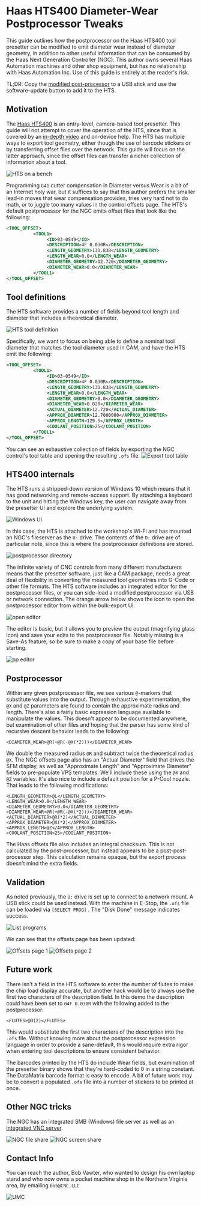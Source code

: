 # Haas HTS400 Diameter-Wear Postprocessor Tweaks

This guide outlines how the postprocessor on the Haas HTS400 tool presetter can be modified to emit diameter wear instead of diameter geometry, in addition to other useful information that can be consumed by the Haas Next Generation Controller (NGC). This author owns several Haas Automation machines and other shop equipment, but has no relationship with Haas Automation Inc. Use of this guide is entirely at the reader's risk.

TL;DR: Copy the [modified post-processor](./11_Haas_NGC_rev1_ofs.pp) to a USB stick and use the software-update button to add it to the HTS.

## Motivation

The [Haas HTS400](https://www.haascnc.com/haas-tooling/tool_management/tool_presetting_mach/08-1200.html) is an entry-level, camera-based tool presetter. This guide will not attempt to cover the operation of the HTS, since that is covered by an [in-depth video](https://youtu.be/T0yI9VcaKgw) and on-device help. The HTS has multiple ways to export tool geometry, either though the use of barcode stickers or by transferring offset files over the network. This guide will focus on the latter approach, since the offset files can transfer a richer collection of information about a tool.

![HTS on a bench](./images/HTS-Overview.jpg)

Programming `G41` cutter compensation in Diameter versus Wear is a bit of an Internet holy war, but it suffices to say that this author prefers the smaller lead-in moves that wear compensation provides, tries very hard not to do math, or to juggle too many values in the control offsets page. The HTS's default postprocessor for the NGC emits offset files that look like the following:

```xml
<TOOL_OFFSET>
          <TOOL1> 
               <ID>03-0549</ID>
               <DESCRIPTION>4F 0.030R</DESCRIPTION>               
               <LENGTH_GEOMETRY>131.838</LENGTH_GEOMETRY>
               <LENGTH_WEAR>0.0</LENGTH_WEAR>
               <DIAMETER_GEOMETRY>12.720</DIAMETER_GEOMETRY>
               <DIAMETER_WEAR>0.0</DIAMETER_WEAR>
          </TOOL1>
</TOOL_OFFSET>
```

## Tool definitions 

The HTS software provides a number of fields beyond tool length and diameter that includes a theoretical diameter.

![HTS tool definition](./images/HTS-Tool-Def.png)

Specifically, we want to focus on being able to define a nominal tool diameter that matches the tool diameter used in CAM, and have the HTS emit the following:

```xml
<TOOL_OFFSET>
          <TOOL1> 
               <ID>03-0549</ID>
               <DESCRIPTION>4F 0.030R</DESCRIPTION>               
               <LENGTH_GEOMETRY>131.838</LENGTH_GEOMETRY>
               <LENGTH_WEAR>0.0</LENGTH_WEAR>
               <DIAMETER_GEOMETRY>0.0</DIAMETER_GEOMETRY>
               <DIAMETER_WEAR>0.020</DIAMETER_WEAR>
               <ACTUAL_DIAMETER>12.720</ACTUAL_DIAMETER>
               <APPROX_DIAMETER>12.7000000</APPROX_DIAMETER>
               <APPROX_LENGTH>129.5</APPROX_LENGTH>
               <COOLANT_POSITION>25</COOLANT_POSITION>
          </TOOL1>
</TOOL_OFFSET>
```

You can see an exhaustive collection of fields by exporting the NGC control's tool table and opening the resulting `.ofs` file.
![Export tool table](./images/NGC-Save-Offsets.png)

## HTS400 internals

The HTS runs a stripped-down version of Windows 10 which means that it has good networking and remote-access support.  By attaching a keyboard to the unit and hitting the Windows key, the user can navigate away from the presetter UI and explore the underlying system.

![Windows UI](./images/HTS-MountPoint.png)

In this case, the HTS is attached to the workshop's Wi-Fi and has mounted an NGC's fileserver as the `U:` drive. The contents of the `D:` drive are of particular note, since this is where the postprocessor definitions are stored.

![postprocessor directory](./images/HTS-PostProcessor-Dir.png)

The infinite variety of CNC controls from many different manufacturers means that the presetter software, just like a CAM package, needs a great deal of flexibility in converting the measured tool geometries into G-Code or other file formats. The HTS software includes an integrated editor for the postprocessor files, or you can side-load a modified postprocessor via USB or network connection. The orange arrow below shows the icon to open the postprocessor editor from within the bulk-export UI.

![open editor](./images/HTS-Export-Start.png)

The editor is basic, but it allows you to preview the output (magnifying glass icon) and save your edits to the postprocessor file.  Notably missing is a Save-As feature, so be sure to make a copy of your base file before starting.

![pp editor](./images/HTS-PP-Editor.png)

## Postprocessor 

Within any given postprocessor file, we see various `@`-markers that substitute values into the output. Through exhaustive experimentation, the `@X` and `@Z`  parameters are found to contain the approximate radius and length.  There's also a fairly basic expression language available to manipulate the values. This doesn't appear to be documented anywhere, but examination of other files and hoping that the parser has some kind of recursive descent behavior leads to the following:

`<DIAMETER_WEAR>@R(+@R(-@X(*2)))</DIAMETER_WEAR>`

We double the measured radius `@R` and subtract twice the theoretical radius `@X`. The NGC offsets page also has an "Actual Diameter" field that drives the SFM display, as well as "Approximate Length" and "Approximate Diameter" fields to pre-populate VPS templates. We'll include these using the `@X` and `@Z` variables.  It's also nice to include a default position for a P-Cool nozzle.  That leads to the following modifications:

```
<LENGTH_GEOMETRY>@L</LENGTH_GEOMETRY>
<LENGTH_WEAR>0.0</LENGTH_WEAR>
<DIAMETER_GEOMETRY>0.0</DIAMETER_GEOMETRY>
<DIAMETER_WEAR>@R(+@R(-@X(*2)))</DIAMETER_WEAR>
<ACTUAL_DIAMETER>@R(*2)</ACTUAL_DIAMETER>
<APPROX_DIAMETER>@X(*2)</APPROX_DIAMETER>
<APPROX_LENGTH>@Z</APPROX_LENGTH>
<COOLANT_POSITION>25</COOLANT_POSITION>
```

The Haas offsets file also includes an integral checksum. This is not calculated by the post-processor, but instead appears to be a post-post-processor step. This calculation remains opaque, but the export process doesn't mind the extra fields.

## Validation

As noted previously, the `U:` drive is set up to connect to a network mount. A USB stick could be used instead. With the machine in E-Stop, the `.ofs` file can be loaded via `[SELECT PROG]` . The "Disk Done" message indicates success.

![List programs](./images/NGC-Load.png)

We can see that the offsets page has been updated:

![Offsets page 1](./images/NGC-Success.png)
![Offsets page 2](./images/NGC-Dia.png)

## Future work

There isn't a field in the HTS software to enter the number of flutes to make the chip load display accurate, but another hack would be to always use the first two characters of the description field. In this demo the description could have been set to `04F 0.030R` with the following added to the postprocessor:

`<FLUTES>@D(2)</FLUTES>`

This would substitute the first two characters of the description into the `.ofs` file. Without knowing more about the postprocessor expression language in order to provide a sane-default, this would require extra rigor when entering tool descriptions to ensure consistent behavior.

The barcodes printed by the HTS do include Wear fields, but examination of the presetter binary shows that they're hard-coded to 0 in a string constant. The DataMatrix barcode format is easy to encode. A bit of future work may be to convert a populated `.ofs` file into a number of stickers to be printed at once.

## Other NGC tricks

The NGC has an integrated SMB (Windows) file server as well as an [integrated VNC server](https://youtu.be/ye1m8Y_LmXU).

![NGC file share](./images/NGC-NetShare.png)
![NGC screen share](./images/NGC-Remote.png)

## Contact Info

You can reach the author, Bob Vawter, who wanted to design his own laptop stand and who now owns a pocket machine shop in the Northern Virginia area, by emailing `bob@CNC.LLC` 

![UMC](./images/CNC-LLC.jpg)
